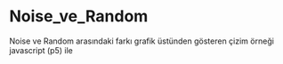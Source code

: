 # Noise_ve_Random
Noise ve Random arasındaki farkı grafik üstünden gösteren çizim örneği javascript (p5) ile
